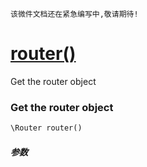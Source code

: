     该微件文档还在紧急编写中,敬请期待!
[router()](http://twinh.github.com/widget/api/router)
=====================================================

Get the router object

### Get the router object
```php
\Router router()
```

##### 参数

